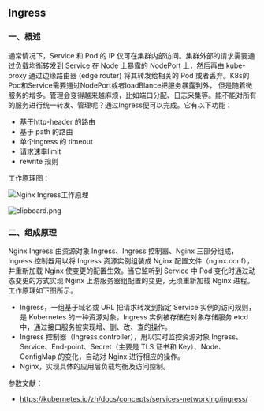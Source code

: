 ## Ingress

### 一、概述

通常情况下，Service 和 Pod 的 IP 仅可在集群内部访问。集群外部的请求需要通过负载均衡转发到 Service 在 Node 上暴露的 NodePort 上，然后再由 kube-proxy 通过边缘路由器 (edge router) 将其转发给相关的 Pod 或者丢弃。K8s的Pod和Service需要通过NodePort或者loadBlance把服务暴露到外， 但是随着微服务的增多。管理会变得越来越麻烦，比如端口分配、日志采集等。能不能对所有的服务进行统一转发、管理呢？通过Ingress便可以完成。它有以下功能：

- 基于http-header 的路由
- 基于 path 的路由
- 单个ingress 的 timeout
- 请求速率limit
- rewrite 规则

工作原理图：

![Nginx Ingress工作原理](..\..\images\041\8-200910161P9135.gif)

![clipboard.png](..\..\images\041\ingress-2.jpg)

### 二、组成原理

Nginx Ingress 由资源对象 Ingress、Ingress 控制器、Nginx 三部分组成，Ingress 控制器用以将 Ingress 资源实例组装成 Nginx 配置文件（nginx.conf），并重新加载 Nginx 使变更的配置生效。当它监听到 Service 中 Pod 变化时通过动态变更的方式实现 Nginx 上游服务器组配置的变更，无须重新加载 Nginx 进程。工作原理如下图所示。

- Ingress，一组基于域名或 URL 把请求转发到指定 Service 实例的访问规则，是 Kubernetes 的一种资源对象，Ingress 实例被存储在对象存储服务 etcd 中，通过接口服务被实现增、删、改、查的操作。
- Ingress 控制器（Ingress controller），用以实时监控资源对象 Ingress、Service、End-point、Secret（主要是 TLS 证书和 Key）、Node、ConfigMap 的变化，自动对 Nginx 进行相应的操作。
- Nginx，实现具体的应用层负载均衡及访问控制。



参数文献：

- https://kubernetes.io/zh/docs/concepts/services-networking/ingress/